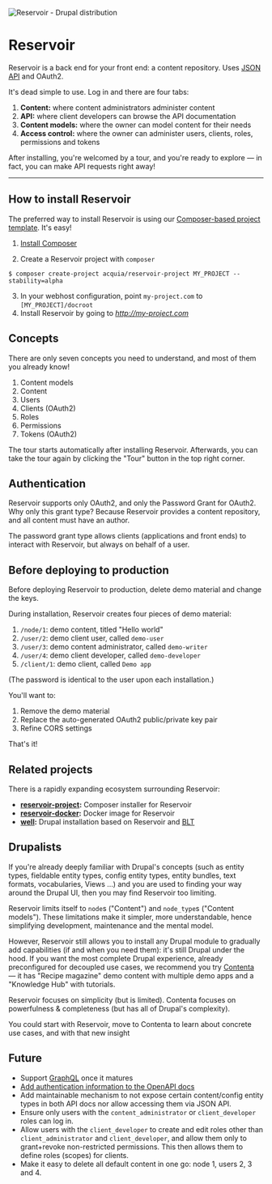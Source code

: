 ![Reservoir - Drupal distribution](https://raw.githubusercontent.com/acquia/reservoir/8.x-1.x/reservoir-logo.png)

# Reservoir
Reservoir is a back end for your front end: a content repository. Uses
[JSON API](http://jsonapi.org) and OAuth2.

It's dead simple to use. Log in and there are four tabs:

1. **Content:** where content administrators administer content
2. **API:** where client developers can browse the API documentation
3. **Content models:** where the owner can model content for their needs
4. **Access control:** where the owner can administer users, clients, roles,
   permissions and tokens

After installing, you're welcomed by a tour, and you're ready to explore — in
fact, you can make API requests right away!

---

## How to install Reservoir

The preferred way to install Reservoir is using our
[Composer-based project template][template]. It's easy!

1. [Install Composer][getcomposer]

2. Create a Reservoir project with `composer`
```
$ composer create-project acquia/reservoir-project MY_PROJECT --stability=alpha
```
3. In your webhost configuration, point `my-project.com` to `[MY_PROJECT]/docroot`
4. Install Reservoir by going to *http://my-project.com*

## Concepts

There are only seven concepts you need to understand, and most of them you already know!

1. Content models
2. Content
3. Users
4. Clients (OAuth2)
5. Roles
6. Permissions
7. Tokens (OAuth2)

The tour starts automatically after installing Reservoir. Afterwards, you can
take the tour again by clicking the "Tour" button in the top right corner.

## Authentication

Reservoir supports only OAuth2, and only the Password Grant for OAuth2. Why
only this grant type? Because Reservoir provides a content repository, and
all content must have an author.

The password grant type allows clients (applications and front ends) to
interact with Reservoir, but always on behalf of a user.

## Before deploying to production

Before deploying Reservoir to production, delete demo material and change the
keys.

During installation, Reservoir creates four pieces of demo material:
1. `/node/1`: demo content, titled "Hello world"
2. `/user/2`: demo client user, called  `demo-user`
3. `/user/3`: demo content administrator, called `demo-writer`
4. `/user/4`: demo client developer, called `demo-developer`
5. `/client/1`: demo client, called `Demo app`

(The password is identical to the user upon each installation.)

You'll want to:
1. Remove the demo material
2. Replace the auto-generated OAuth2 public/private key pair
3. Refine CORS settings

That's it!

## Related projects

There is a rapidly expanding ecosystem surrounding Reservoir:

- **[reservoir-project](https://github.com/acquia/reservoir-project):** Composer installer for Reservoir
- **[reservoir-docker](https://github.com/mattgrill/reservoir-docker):** Docker image for Reservoir
- **[well](https://github.com/damontgomery/well):** Drupal installation based on Reservoir and [BLT](https://github.com/acquia/blt)


## Drupalists

If you're already deeply familiar with Drupal's concepts (such as entity types, fieldable entity types, config entity types, entity bundles, text formats, vocabularies, Views …) and you are used to finding your way around the Drupal UI, then you may find Reservoir too limiting.

Reservoir limits itself to `node`s ("Content") and `node_type`s ("Content models"). These limitations make it simpler, more understandable, hence simplifying development, maintenance and the mental model.

However, Reservoir still allows you to install any Drupal module to gradually add capabilities (if and when you need them): it's still Drupal under the hood. If you want the most complete Drupal experience, already preconfigured for decoupled use cases, we recommend you try [Contenta](http://www.contentacms.org/) — it has "Recipe magazine" demo content with multiple demo apps and a "Knowledge Hub" with tutorials.

Reservoir focuses on simplicity (but is limited). Contenta focuses on powerfulness & completeness (but has all of Drupal's complexity).

You could start with Reservoir, move to Contenta to learn about concrete use cases, and with that new insight


## Future

- Support [GraphQL](https://www.drupal.org/project/graphql) once it matures
- [Add authentication information to the OpenAPI docs](https://www.drupal.org/node/2886726)
- Add maintainable mechanism to not expose certain content/config entity types in both API docs nor allow accessing them via JSON API.
- Ensure only users with the `content_administrator` or `client_developer` roles can log in.
- Allow users with the `client_developer` to create and edit roles other than `client_administrator` and `client_developer`, and allow them only to grant+revoke non-restricted permissions. This then allows them to define roles (scopes) for clients.
- Make it easy to delete all default content in one go: node 1, users 2, 3 and 4.

[template]: https://github.com/acquia/reservoir-project "Composer-based project template"
[getcomposer]: https://getcomposer.org/ "Get Composer website"
